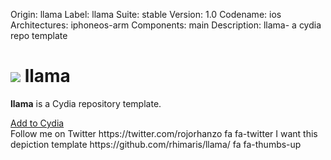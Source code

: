 Origin: llama
Label: llama
Suite: stable
Version: 1.0
Codename: ios
Architectures: iphoneos-arm
Components: main
Description: llama- a cydia repo template
<!DOCTYPE html>
<html lang="en">
<head>
  <title>llama</title>
  <meta charset="utf-8">
  <meta name="viewport" content="width=device-width, initial-scale=1">
  <link rel="stylesheet" href="https://maxcdn.bootstrapcdn.com/bootstrap/3.3.5/css/bootstrap.min.css">
  <script src="https://ajax.googleapis.com/ajax/libs/jquery/2.1.3/jquery.min.js"></script>
</head>
<body>

<div class="container">
	<h1><img src="CydiaIcon.png"> llama</h1>
</div>

<div class="container">
	<div class="well">
		<p><span class="text-primary"><b>llama</span></b> is a Cydia repository template.</p>
		<a class="btn btn-sm btn-default" href="cydia://url/https://cydia.saurik.com/api/share#?source=https://github.com/rhimaris/llama/">Add to Cydia</a>
	</div>
</div>

<div class="container">

<repo>
	<footerlinks>
		<link>
			<name>Follow me on Twitter</name>
			<url>https://twitter.com/rojorhanzo</url>
			<iconclass>fa fa-twitter</iconclass>
		</link>
		<link>
			<name>I want this depiction template</name>
			<url>https://github.com/rhimaris/llama/</url>
			<iconclass>fa fa-thumbs-up</iconclass>
		</link>
	</footerlinks>
</repo>

  
